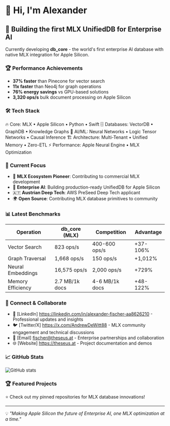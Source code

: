 # 👋 Hi, I'm Alexander

## 🚀 Building the first MLX UnifiedDB for Enterprise AI

Currently developing **db_core** - the world's first enterprise AI database with native MLX integration for Apple Silicon.

### 🏆 **Performance Achievements**
- **37% faster** than Pinecone for vector search
- **11x faster** than Neo4j for graph operations  
- **76% energy savings** vs GPU-based solutions
- **3,320 ops/s** bulk document processing on Apple Silicon

### 🛠️ **Tech Stack**
🔥 Core: MLX • Apple Silicon • Python • Swift
🗄️ Databases: VectorDB • GraphDB • Knowledge Graphs
🧠 AI/ML: Neural Networks • Logic Tensor Networks • Causal Inference
🏗️ Architecture: Multi-Tenant • Unified Memory • Zero-ETL
⚡ Performance: Apple Neural Engine • MLX Optimization

### 🎯 **Current Focus**
- 🔬 **MLX Ecosystem Pioneer**: Contributing to commercial MLX development
- 🏢 **Enterprise AI**: Building production-ready UnifiedDB for Apple Silicon
- 🇦🇹 **Austrian Deep Tech**: AWS PreSeed Deep Tech applicant
- 🌍 **Open Source**: Contributing MLX database primitives to community

### 📊 **Latest Benchmarks**
| Operation | db_core (MLX) | Competition | Advantage |
|-----------|---------------|-------------|-----------|
| Vector Search | 823 ops/s | 400-600 ops/s | +37-106% |
| Graph Traversal | 1,668 ops/s | 150 ops/s | +1,012% |
| Neural Embeddings | 16,575 ops/s | 2,000 ops/s | +729% |
| Memory Efficiency | 2.7 MB/1k docs | 4-6 MB/1k docs | +48-122% |

### 🔗 **Connect & Collaborate**
- 💼 [LinkedIn] https://linkedin.com/in/alexander-fischer-aa8626210 - Professional updates and insights
- 🐦 [Twitter/X] https://x.com/AndrewDeWitt88 - MLX community engagement and technical discussions
- 📧 [Email] fischer@theseus.at - Enterprise partnerships and collaboration
- 🌐 [Website] https://theseus.at - Project documentation and demos

### 📈 **GitHub Stats**
![GitHub stats](https://github-readme-stats.vercel.app/api?mrdewitt88=yourusername&show_icons=true&theme=radical)

### 🏆 **Featured Projects**
⭐ Check out my pinned repositories for MLX database innovations!

---
💡 *"Making Apple Silicon the future of Enterprise AI, one MLX optimization at a time."*
